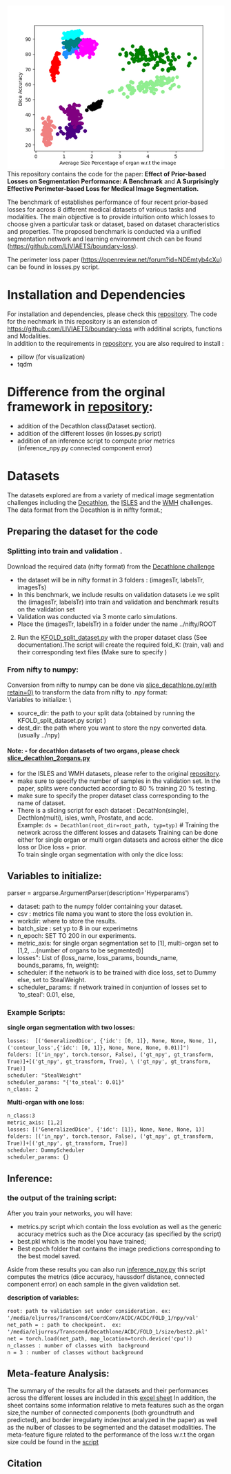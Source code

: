 ![](resources/Meta-features/Dice.png)
This repository contains the code for the paper: **Effect of Prior-based Losses on Segmentation Performance: A Benchmark** and **A Surprisingly Effective Perimeter-based Loss for Medical Image Segmentation.**  
  
  
The benchmark of establishes performance of four recent prior-based losses for across 8 different medical datasets of various tasks and modalities. The main objective is to provide intuition onto which losses to choose given a particular task or dataset, based on dataset characteristics and properties. The proposed benchmark is conducted via a unified segmentation network and learning environment chich can be found (https://github.com/LIVIAETS/boundary-loss).   
   
The perimeter loss paper (https://openreview.net/forum?id=NDEmtyb4cXu) can be found in losses.py script.   
   
# Installation and Dependencies  
  
For installation and dependencies, please check this [repository](https://github.com/LIVIAETS/boundary-loss). The code for the nechmark in this repository is an extension of https://github.com/LIVIAETS/boundary-loss with additinal scripts, functions and Modalities.  
In addition to the requirements in [repository](https://github.com/LIVIAETS/boundary-loss), you are also required to install :  
- pillow (for visualization)  
- tqdm  

# Difference from the orginal framework in [repository](https://github.com/LIVIAETS/boundary-loss):  
- addition of the Decathlon class(Dataset section).   
- addition of the different losses (in losses.py script)   
- addition of an inference script to compute prior metrics (inference_npy.py connected component error)   
  
  
# Datasets   
The datasets explored are from a variety of medical image segmentation challenges including the [Decathlon](http://medicaldecathlon.com), the  [ISLES](http://www.isles-challenge.org) and the [WMH](https://wmh.isi.uu.nl) challenges. The data format from the Decathlon is in niffty format.;   
  
## Preparing the dataset for the code  
### Splitting into train and validation . 

Download the required data (nifty format) from the [Decathlone challenge](http://medicaldecathlon.com)  
   - the dataset will be in nifty format in 3 folders : (imagesTr, labelsTr, imagesTs)  
   - In this benchmark, we include results on validation datasets i.e we split the (imagesTr, labelsTr) into train and validation and benchmark results on the validation set   
   - Validation was conducted via 3 monte carlo simulations.  
   - Place the (imagesTr, labelsTr) in a folder under the name ../nifty/ROOT  
2. Run the [KFOLD_split_dataset.py](https://github.com/rosanajurdi/DataSET_module) with the proper dataset class (See documentation).The script will create the required fold_K: (train, val) and their corresponding text files (Make sure to specify )   
### From nifty to numpy: 

Conversion from nifty to numpy can be done via [slice_decathlone.py(with retain=0)](https://github.com/rosanajurdi/Prior-based-Losses-for-Medical-Image-Segmentation/blob/master/slice_decathlon.py) to transform the data from nifty to .npy format:  
Variables to initialize: \\  
- source_dir: the path to your split data (obtained by running the KFOLD_split_dataset.py script )  
- dest_dir: the path where you want to store the npy converted data. (usually ../npy)  
#### Note: - for decathlon datasets of two organs, please check [slice_decathlon_2organs.py](https://github.com/rosanajurdi/Prior-based-Losses-for-Medical-Image-Segmentation/blob/master/slice_decathlon_2organs.py)  
- for the ISLES and WMH datasets, please refer to the original [repository](https://github.com/LIVIAETS/boundary-loss).  
- make sure to specify the number of samples in the validation set. In the paper,  splits were conducted according to 80 % training 20 % testing.   
- make sure to specify the proper dataset class corresponding to the name of dataset.  
- There is a slicing script for each dataset : Decathlon(single), Decthlon(multi), isles, wmh, Prostate, and acdc.  
                         Example: `ds = Decathlon(root_dir=root_path, typ=typ)` # Training the network across the different losses and datasets Training can be done either for single organ or multi organ datasets and across either the dice loss or Dice loss + prior.   
To train single organ segmentation with only the dice loss:  
  
## Variables to initialize:  
  
parser = argparse.ArgumentParser(description='Hyperparams')  
- dataset: path to the numpy folder containing your dataset.  
- csv : metrics file nama you want to store the loss evolution in.   
- workdir: where to store the results.   
- batch_size : set yp to 8 in our experimetns  
- n_epoch: SET TO 200 in our experiments.  
- metric_axis: for single organ segmentation set to [1], multi-organ set to [1,2, ...(number of organs to be segmented)]  
- losses": List of (loss_name, loss_params, bounds_name, bounds_params, fn, weight):  
- scheduler: if the network is to be trained with dice loss, set to Dummy else, set to StealWeight.  
- scheduler_params: if network trained in conjuntion of losses set to 'to_steal': 0.01, else,   
  
### Example Scripts:  
 **single organ segmentation with two losses:**  
```  
losses:  [('GeneralizedDice', {'idc': [0, 1]}, None, None, None, 1), ('contour_loss',{'idc': [0, 1]}, None, None, None, 0.01)]") 
folders: [('in_npy', torch.tensor, False), ('gt_npy', gt_transform, True)]+[('gt_npy', gt_transform, True), \ ('gt_npy', gt_transform, True)]
scheduler: "StealWeight" 
scheduler_params: "{'to_steal': 0.01}"
n_class: 2
 ```  
**Multi-organ with one loss:**
``` 
n_class:3  
metric_axis: [1,2]
losses: [('GeneralizedDice', {'idc': [1]}, None, None, None, 1)]
folders: [('in_npy', torch.tensor, False), ('gt_npy', gt_transform, True)]+[('gt_npy', gt_transform, True)]  
scheduler: DummyScheduler
scheduler_params: {}
``` 
 
 
  
  
## Inference:   
### the output of the training script: 

After you train your networks, you will have:
- metrics.py script which contain the loss evolution as well as the generic accuracy metrics such as the Dice accuracy (as specified by the script)   
- best.pkl  which is the model you have trained;   
- Best epoch folder that contains the image predictions corresponding to the best model saved.

Aside from these results you can also run [inference_npy.py](https://github.com/rosanajurdi/Prior-based-Losses-for-Medical-Image-Segmentation/blob/master/inference_npy.py)
this script computes the metrics (dice accuracy, haussdorf distance, connected component error) on each sample in the given validation set.

**description of variables:**

``` 
root: path to validation set under consideration. ex: '/media/eljurros/Transcend/CoordConv/ACDC/ACDC/FOLD_1/npy/val'
net_path = : path to checkpoint.  ex: '/media/eljurros/Transcend/Decathlone/ACDC/FOLD_1/size/best2.pkl'
net = torch.load(net_path, map_location=torch.device('cpu'))
n_classes : number of classes with  background
n = 3 : number of classes without background 
``` 

## Meta-feature Analysis:
The summary of the results for all the datasets and their performances across the different losses are included in this [excel sheet](https://github.com/rosanajurdi/Prior-based-Losses-for-Medical-Image-Segmentation/blob/master/BenchmarkResults.csv)
In addition, the sheet contains some information relative to meta features such as the organ size,the number of connected components (both groundtruth and predicted), and border irregularty index(not analyzed in the paper) as well as the nulber of classes to be segmented and the dataset modalities.
The meta-feature figure related to the performance of the loss w.r.t  the organ size could be found in the [script](https://github.com/rosanajurdi/Prior-based-Losses-for-Medical-Image-Segmentation/blob/master/meta_feature_graph.py)

## Citation  

